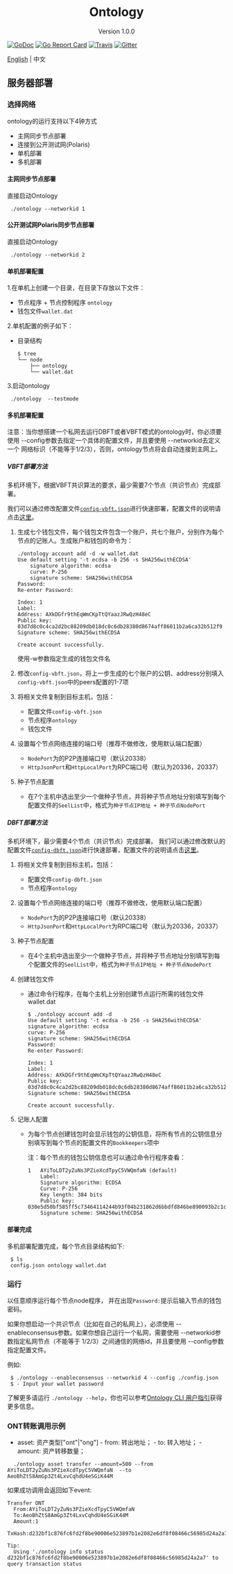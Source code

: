 
<h1 align="center">Ontology </h1>
<p align="center" class="version">Version 1.0.0 </p>

[![GoDoc](https://godoc.org/github.com/ontio/ontology?status.svg)](https://godoc.org/github.com/ontio/ontology)
[![Go Report Card](https://goreportcard.com/badge/github.com/ontio/ontology)](https://goreportcard.com/report/github.com/ontio/ontology)
[![Travis](https://travis-ci.org/ontio/ontology.svg?branch=master)](https://travis-ci.org/ontio/ontology)
[![Gitter](https://badges.gitter.im/Join%20Chat.svg)](https://gitter.im/ontio/ontology?utm_source=badge&utm_medium=badge&utm_campaign=pr-badge)

[English](testnet.md) | 中文

## 服务器部署
### 选择网络
ontology的运行支持以下4钟方式

* 主网同步节点部署
* 连接到公开测试网(Polaris)
* 单机部署
* 多机部署

#### 主网同步节点部署

直接启动Ontology

   ```
	./ontology --networkid 1
   ```

#### 公开测试网Polaris同步节点部署

直接启动Ontology

   ```
	./ontology --networkid 2
   ```

#### 单机部署配置

1.在单机上创建一个目录，在目录下存放以下文件：
- 节点程序 + 节点控制程序 `ontology`
- 钱包文件`wallet.dat`

2.单机配置的例子如下：
- 目录结构
    ```shell
    $ tree
    └── node
        ├── ontology
        └── wallet.dat
    ```
3.启动ontology

   ```
	./ontology  --testmode
   ```
#### 多机部署配置

注意：当你想搭建一个私网去运行DBFT或者VBFT模式的ontology时，你必须要使用 --config参数去指定一个具体的配置文件，并且要使用 --networkid去定义一个
网络标识（不能等于1/2/3），否则，ontology节点将会自动连接到主网上。

##### VBFT部署方法

多机环境下，根据VBFT共识算法的要求，最少需要7个节点（共识节点）完成部署。

我们可以通过修改配置文件[`config-vbft.json`](config-vbft.json)进行快速部署，配置文件的说明请点击[这里](config_CN.md)。

1. 生成七个钱包文件，每个钱包文件包含一个账户，共七个账户，分别作为每个节点的记账人。生成账户和钱包的命令为：
	```
	./ontology account add -d -w wallet.dat
	Use default setting '-t ecdsa -b 256 -s SHA256withECDSA' 
		signature algorithm: ecdsa 
		curve: P-256 
		signature scheme: SHA256withECDSA 
	Password:
	Re-enter Password:

	Index: 1
	Label: 
	Address: AXkDGfr9thEqWmCKpTtQYaazJRwQzH48eC
	Public key: 03d7d8c0c4ca2d2bc88209db018dc0c6db28380d8674aff86011b2a6ca32b512f9
	Signature scheme: SHA256withECDSA

	Create account successfully.
	```
	使用-w参数指定生成的钱包文件名

2. 修改`config-vbft.json`，将上一步生成的七个账户的公钥、address分别填入`config-vbft.json`中的peers配置的1-7项

3. 将相关文件复制到目标主机，包括：
    - 配置文件`config-vbft.json`
    - 节点程序`ontology`
    - 钱包文件

4. 设置每个节点网络连接的端口号（推荐不做修改，使用默认端口配置）
    - `NodePort`为的P2P连接端口号（默认20338）
    - `HttpJsonPort`和`HttpLocalPort`为RPC端口号（默认为20336，20337）

5. 种子节点配置
    - 在7个主机中选出至少一个做种子节点，并将种子节点地址分别填写到每个配置文件的`SeelList`中，格式为`种子节点IP地址 + 种子节点NodePort`

##### DBFT部署方法

多机环境下，最少需要4个节点（共识节点）完成部署。
我们可以通过修改默认的配置文件[`config-dbft.json`](config-dbft.json)进行快速部署，配置文件的说明请点击[这里](config_CN.md)。

1. 将相关文件复制到目标主机，包括：
    - 配置文件`config-dbft.json`
    - 节点程序`ontology`

2. 设置每个节点网络连接的端口号（推荐不做修改，使用默认端口配置）
    - `NodePort`为的P2P连接端口号（默认20338）
    - `HttpJsonPort`和`HttpLocalPort`为RPC端口号（默认为20336，20337）

3. 种子节点配置
    - 在4个主机中选出至少一个做种子节点，并将种子节点地址分别填写到每个配置文件的`SeelList`中，格式为`种子节点IP地址 + 种子节点NodePort`

4. 创建钱包文件
    - 通过命令行程序，在每个主机上分别创建节点运行所需的钱包文件wallet.dat 
        ```
        $ ./ontology account add -d
        Use default setting '-t ecdsa -b 256 -s SHA256withECDSA' 
		signature algorithm: ecdsa 
		curve: P-256 
		signature scheme: SHA256withECDSA 
		Password:
		Re-enter Password:

		Index: 1
		Label: 
		Address: AXkDGfr9thEqWmCKpTtQYaazJRwQzH48eC
		Public key: 03d7d8c0c4ca2d2bc88209db018dc0c6db28380d8674aff86011b2a6ca32b512f9
		Signature scheme: SHA256withECDSA

		Create account successfully.
        ```

5. 记账人配置
    - 为每个节点创建钱包时会显示钱包的公钥信息，将所有节点的公钥信息分别填写到每个节点的配置文件的`Bookkeepers`项中
    
        注：每个节点的钱包公钥信息也可以通过命令行程序查看：
    
        ```
        1	AYiToLDT2yZuNs3PZieXcdTpyC5VWQmfaN (default)
        	Label: 
        	Signature algorithm: ECDSA
        	Curve: P-256
        	Key length: 384 bits
        	Public key: 030e5d50bf585ff5c73464114244b93f04b231862d6bbdfd846be890093b2c1c17
        	Signature scheme: SHA256withECDSA
        ```
	
#### 部署完成

多机部署配置完成，每个节点目录结构如下:

   ```shell
	$ ls
	config.json ontology wallet.dat
   ```
### 运行

以任意顺序运行每个节点node程序， 并在出现`Password:`提示后输入节点的钱包密码。

如果你想启动一个共识节点（比如在自己的私网上），必须使用 --enableconsensus参数。如果你想自己运行一个私网，需要使用 --networkid参数指定私网节点（不能等于
1/2/3）之间通信的网络id，并且要使用 --config参数指定配置文件。

例如:
   ```
    $ ./ontology --enableconsensus --networkid 4 --config ./config.json
    $ - Input your wallet password
   ```

了解更多请运行 `./ontology --help`，你也可以参考[Ontology CLI 用户指引](cli_user_guide_CN.md)获得更多信息。

### ONT转账调用示例
  - asset: 资产类型["ont"|"ong"] - from: 转出地址； - to: 转入地址； - amount: 资产转移数量；
```shell
  ./ontology asset transfer --amount=500 --from  AYiToLDT2yZuNs3PZieXcdTpyC5VWQmfaN  --to AeoBhZtS8AmGp3Zt4LxvCqhdU4eSGiK44M
```
如果成功调用会返回如下event:
```
Transfer ONT
  From:AYiToLDT2yZuNs3PZieXcdTpyC5VWQmfaN
  To:AeoBhZtS8AmGp3Zt4LxvCqhdU4eSGiK44M
  Amount:1
  TxHash:d232bf1c876fc6fd2f8be90006e523897b1e2082e6df8f08466c56985d24a2a7

Tip:
  Using './ontology info status d232bf1c876fc6fd2f8be90006e523897b1e2082e6df8f08466c56985d24a2a7' to query transaction status
```